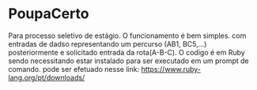 # PoupaCerto
Para processo seletivo de estágio. O funcionamento é bem simples. com entradas de dadso representando um percurso (AB1, BC5,...)
posteriormente e solicitado entrada da rota(A-B-C).
O codigo é em Ruby sendo necessitando estar instalado para ser executado em um prompt de comando.
pode ser efetuado nesse link: https://www.ruby-lang.org/pt/downloads/
